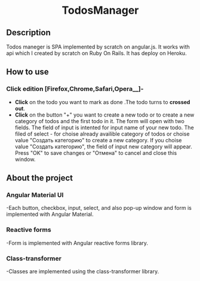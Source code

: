 <h1 align="center">TodosManager</h1>

## Description

Todos maneger is SPA implemented by scratch on angular.js. It works with api which I created by scratch on Ruby On Rails. It has deploy on Heroku.

## How to use

### Click edition [Firefox,Chrome,Safari,Opera__]-

- **Click** on the todo you want to mark as done .The todo turns to **crossed out**.
- **Click** on the button "+" you want to create a new todo or to create a new category of todos and the first todo in it. The form will open with two fields. The field of input is intented for input name of your new todo. The filed of select - for choise already availible category of todos or choise value "Создать категорию" to create a new category. If you choise value "Создать категорию", the field of input new category will appear. Press "OK" to save changes or "Отмена" to cancel and close this window.

## About the project

### Angular Material UI

-Each button, checkbox, input, select, and also pop-up window and form is implemented with Angular Material.

### Reactive forms

-Form is implemented with Angular reactive forms library.  

### Class-transformer

-Classes are implemented using the class-transformer library.
